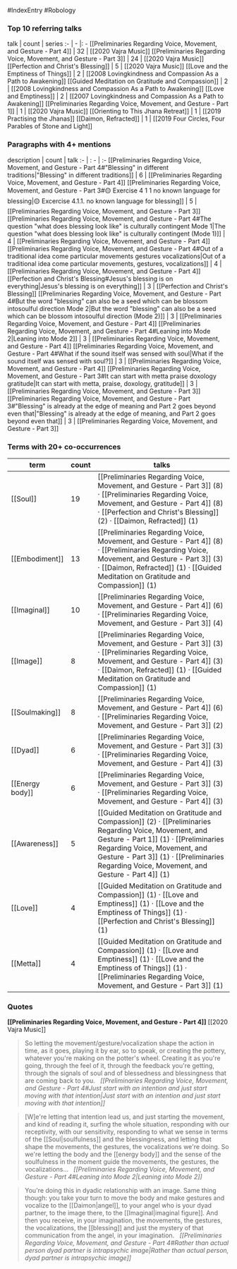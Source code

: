 #IndexEntry #Robology

### Top 10 referring talks
talk | count | series
:- | - |: -
[[Preliminaries Regarding Voice, Movement, and Gesture - Part 4]] | 32 | [[2020 Vajra Music]]
[[Preliminaries Regarding Voice, Movement, and Gesture - Part 3]] | 24 | [[2020 Vajra Music]]
[[Perfection and Christ's Blessing]] | 5 | [[2020 Vajra Music]]
[[Love and the Emptiness of Things]] | 2 | [[2008 Lovingkindness and Compassion As a Path to Awakening]]
[[Guided Meditation on Gratitude and Compassion]] | 2 | [[2008 Lovingkindness and Compassion As a Path to Awakening]]
[[Love and Emptiness]] | 2 | [[2007 Lovingkindness and Compassion As a Path to Awakening]]
[[Preliminaries Regarding Voice, Movement, and Gesture - Part 1]] | 1 | [[2020 Vajra Music]]
[[Orienting to This Jhana Retreat]] | 1 | [[2019 Practising the Jhanas]]
[[Daimon, Refracted]] | 1 | [[2019 Four Circles, Four Parables of Stone and Light]]

### Paragraphs with 4+ mentions
description | count | talk
:- | : - | :-
[[Preliminaries Regarding Voice, Movement, and Gesture - Part 4#"Blessing" in different traditions\|"Blessing" in different traditions]] | 6 | [[Preliminaries Regarding Voice, Movement, and Gesture - Part 4]]
[[Preliminaries Regarding Voice, Movement, and Gesture - Part 3#🟡 Exercise 4 1 1 no known language for blessing\|🟡 Excercise 4.1.1. no known language for blessing]] | 5 | [[Preliminaries Regarding Voice, Movement, and Gesture - Part 3]]
[[Preliminaries Regarding Voice, Movement, and Gesture - Part 4#The question "what does blessing look like" is culturally contingent Mode 1\|The question "what does blessing look like" is culturally contingent (Mode 1)]] | 4 | [[Preliminaries Regarding Voice, Movement, and Gesture - Part 4]]
[[Preliminaries Regarding Voice, Movement, and Gesture - Part 4#Out of a traditional idea come particular movements gestures vocalizations\|Out of a traditional idea come particular movements, gestures, vocalizations]] | 4 | [[Preliminaries Regarding Voice, Movement, and Gesture - Part 4]]
[[Perfection and Christ's Blessing#Jesus's blessing is on everything\|Jesus's blessing is on everything]] | 3 | [[Perfection and Christ's Blessing]]
[[Preliminaries Regarding Voice, Movement, and Gesture - Part 4#But the word "blessing" can also be a seed which can be blossom intosoulful direction Mode 2\|But the word "blessing" can also be a seed which can be blossom intosoulful direction (Mode 2)]] | 3 | [[Preliminaries Regarding Voice, Movement, and Gesture - Part 4]]
[[Preliminaries Regarding Voice, Movement, and Gesture - Part 4#Leaning into Mode 2\|Leaning into Mode 2]] | 3 | [[Preliminaries Regarding Voice, Movement, and Gesture - Part 4]]
[[Preliminaries Regarding Voice, Movement, and Gesture - Part 4#What if the sound itself was sensed with soul\|What if the sound itself was sensed with soul?]] | 3 | [[Preliminaries Regarding Voice, Movement, and Gesture - Part 4]]
[[Preliminaries Regarding Voice, Movement, and Gesture - Part 3#It can start with metta praise doxology gratitude\|It can start with metta, praise, doxology, gratitude]] | 3 | [[Preliminaries Regarding Voice, Movement, and Gesture - Part 3]]
[[Preliminaries Regarding Voice, Movement, and Gesture - Part 3#"Blessing" is already at the edge of meaning and Part 2 goes beyond even that\|"Blessing" is already at the edge of meaning, and Part 2 goes beyond even that]] | 3 | [[Preliminaries Regarding Voice, Movement, and Gesture - Part 3]]

### Terms with 20+ co-occurrences
term | count | talks
-|-|-
[[Soul]] | 19 | <span class="counts">[[Preliminaries Regarding Voice, Movement, and Gesture - Part 3]] (8) · [[Preliminaries Regarding Voice, Movement, and Gesture - Part 4]] (8) · [[Perfection and Christ's Blessing]] (2) · [[Daimon, Refracted]] (1)</span> 
[[Embodiment]] | 13 | <span class="counts">[[Preliminaries Regarding Voice, Movement, and Gesture - Part 4]] (8) · [[Preliminaries Regarding Voice, Movement, and Gesture - Part 3]] (3) · [[Daimon, Refracted]] (1) · [[Guided Meditation on Gratitude and Compassion]] (1)</span> 
[[Imaginal]] | 10 | <span class="counts">[[Preliminaries Regarding Voice, Movement, and Gesture - Part 4]] (6) · [[Preliminaries Regarding Voice, Movement, and Gesture - Part 3]] (4)</span> 
[[Image]] | 8 | <span class="counts">[[Preliminaries Regarding Voice, Movement, and Gesture - Part 3]] (3) · [[Preliminaries Regarding Voice, Movement, and Gesture - Part 4]] (3) · [[Daimon, Refracted]] (1) · [[Guided Meditation on Gratitude and Compassion]] (1)</span> 
[[Soulmaking]] | 8 | <span class="counts">[[Preliminaries Regarding Voice, Movement, and Gesture - Part 4]] (6) · [[Preliminaries Regarding Voice, Movement, and Gesture - Part 3]] (2)</span> 
[[Dyad]] | 6 | <span class="counts">[[Preliminaries Regarding Voice, Movement, and Gesture - Part 3]] (3) · [[Preliminaries Regarding Voice, Movement, and Gesture - Part 4]] (3)</span> 
[[Energy body]] | 6 | <span class="counts">[[Preliminaries Regarding Voice, Movement, and Gesture - Part 3]] (3) · [[Preliminaries Regarding Voice, Movement, and Gesture - Part 4]] (3)</span> 
[[Awareness]] | 5 | <span class="counts">[[Guided Meditation on Gratitude and Compassion]] (2) · [[Preliminaries Regarding Voice, Movement, and Gesture - Part 1]] (1) · [[Preliminaries Regarding Voice, Movement, and Gesture - Part 3]] (1) · [[Preliminaries Regarding Voice, Movement, and Gesture - Part 4]] (1)</span> 
[[Love]] | 4 | <span class="counts">[[Guided Meditation on Gratitude and Compassion]] (1) · [[Love and Emptiness]] (1) · [[Love and the Emptiness of Things]] (1) · [[Perfection and Christ's Blessing]] (1)</span> 
[[Metta]] | 4 | <span class="counts">[[Guided Meditation on Gratitude and Compassion]] (1) · [[Love and Emptiness]] (1) · [[Love and the Emptiness of Things]] (1) · [[Preliminaries Regarding Voice, Movement, and Gesture - Part 3]] (1)</span> 

### Quotes
**[[Preliminaries Regarding Voice, Movement, and Gesture - Part 4]]**
<span class="counts">[[2020 Vajra Music]]</span>
> So letting the movement/gesture/vocalization shape the action in time, as it goes, playing it by ear, so to speak, or creating the pottery, whatever you're making on the potter's wheel. Creating it as you're going, through the feel of it, through the feedback you're getting, through the signals of soul and of blessedness and blessingness that are coming back to you. &nbsp;&nbsp;<span class="counts">_[[Preliminaries Regarding Voice, Movement, and Gesture - Part 4#Just start with an intention and just start moving with that intention|Just start with an intention and just start moving with that intention]]_</span>

> [W]e're letting that intention lead us, and just starting the movement, and kind of reading it, surfing the whole situation, responding with our receptivity, with our sensitivity, responding to what we sense in terms of the [[Soul|soulfulness]] and the blessingness, and letting that shape the movements, the gestures, the vocalizations we're doing. So we're letting the body and the [[energy body]] and the sense of the soulfulness in the moment guide the movements, the gestures, the vocalizations... &nbsp;&nbsp;<span class="counts">_[[Preliminaries Regarding Voice, Movement, and Gesture - Part 4#Leaning into Mode 2|Leaning into Mode 2]]_</span>

> You're doing this in dyadic relationship with an image. Same thing though: you take your turn to move the body and make gestures and vocalize to the [[Daimon|angel]], to your angel who is your dyad partner, to the image there, to the [[Imaginal|imaginal figure]]. And then you receive, in your imagination, the movements, the gestures, the vocalizations, the [[blessing]] and just the mystery of that communication from the angel, in your imagination. &nbsp;&nbsp;<span class="counts">_[[Preliminaries Regarding Voice, Movement, and Gesture - Part 4#Rather than actual person dyad partner is intrapsychic image|Rather than actual person, dyad partner is intrapsychic image]]_</span>


